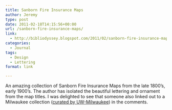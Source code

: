 ```yaml
---
title: Sanborn Fire Insurance Maps
author: Jeremy
type: post
date: 2011-02-18T14:15:56+00:00
url: /sanborn-fire-insurance-maps/
link:
  - http://bibliodyssey.blogspot.com/2011/02/sanborn-fire-insurance-map-typography.html
categories:
  - Journal
tags:
  - Design
  - Lettering
format: link

---
```

An amazing collection of Sanborn Fire Insurance Maps from the late 1800&#8217;s, early 1900&#8217;s. The author has isolated the beautiful lettering and ornament from the map titles. I was delighted to see that someone also linked out to a Milwaukee collection ([curated by UW-Milwaukee][1]) in the comments.

 [1]: http://collections.lib.uwm.edu/cdm4/results.php?CISOOP1=any&CISOFIELD1=CISOSEARCHALL&CISOROOT=/san&CISOBOX1=title